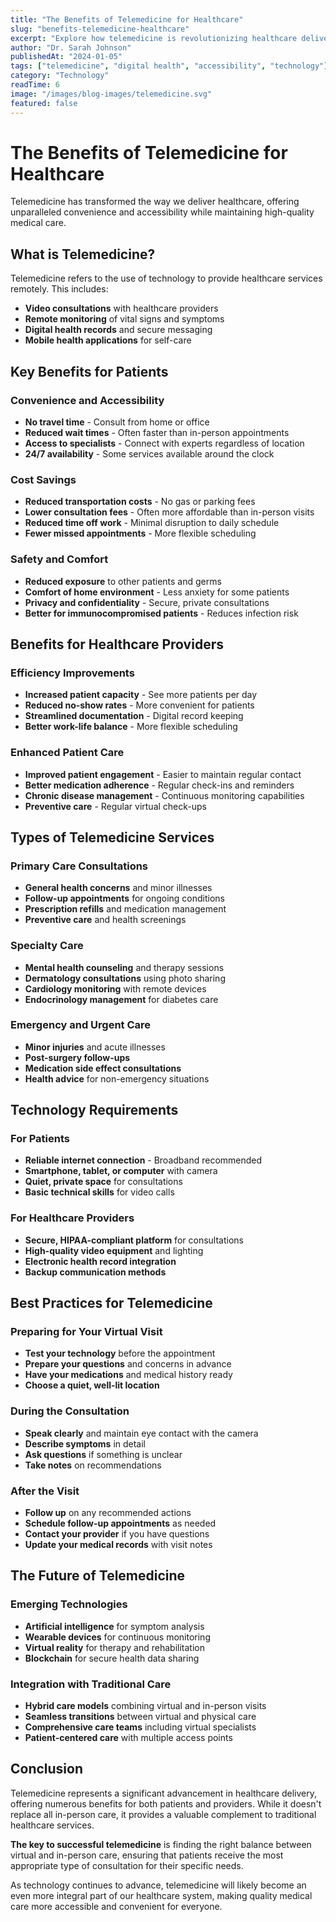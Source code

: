 ```yaml
---
title: "The Benefits of Telemedicine for Healthcare"
slug: "benefits-telemedicine-healthcare"
excerpt: "Explore how telemedicine is revolutionizing healthcare delivery and making medical care more accessible to patients."
author: "Dr. Sarah Johnson"
publishedAt: "2024-01-05"
tags: ["telemedicine", "digital health", "accessibility", "technology"]
category: "Technology"
readTime: 6
image: "/images/blog-images/telemedicine.svg"
featured: false
---
```


# The Benefits of Telemedicine for Healthcare

Telemedicine has transformed the way we deliver healthcare, offering unparalleled convenience and accessibility while maintaining high-quality medical care.

## What is Telemedicine?

Telemedicine refers to the use of technology to provide healthcare services remotely. This includes:

- **Video consultations** with healthcare providers
- **Remote monitoring** of vital signs and symptoms
- **Digital health records** and secure messaging
- **Mobile health applications** for self-care

## Key Benefits for Patients

### Convenience and Accessibility
- **No travel time** - Consult from home or office
- **Reduced wait times** - Often faster than in-person appointments
- **Access to specialists** - Connect with experts regardless of location
- **24/7 availability** - Some services available around the clock

### Cost Savings
- **Reduced transportation costs** - No gas or parking fees
- **Lower consultation fees** - Often more affordable than in-person visits
- **Reduced time off work** - Minimal disruption to daily schedule
- **Fewer missed appointments** - More flexible scheduling

### Safety and Comfort
- **Reduced exposure** to other patients and germs
- **Comfort of home environment** - Less anxiety for some patients
- **Privacy and confidentiality** - Secure, private consultations
- **Better for immunocompromised patients** - Reduces infection risk

## Benefits for Healthcare Providers

### Efficiency Improvements
- **Increased patient capacity** - See more patients per day
- **Reduced no-show rates** - More convenient for patients
- **Streamlined documentation** - Digital record keeping
- **Better work-life balance** - More flexible scheduling

### Enhanced Patient Care
- **Improved patient engagement** - Easier to maintain regular contact
- **Better medication adherence** - Regular check-ins and reminders
- **Chronic disease management** - Continuous monitoring capabilities
- **Preventive care** - Regular virtual check-ups

## Types of Telemedicine Services

### Primary Care Consultations
- **General health concerns** and minor illnesses
- **Follow-up appointments** for ongoing conditions
- **Prescription refills** and medication management
- **Preventive care** and health screenings

### Specialty Care
- **Mental health counseling** and therapy sessions
- **Dermatology consultations** using photo sharing
- **Cardiology monitoring** with remote devices
- **Endocrinology management** for diabetes care

### Emergency and Urgent Care
- **Minor injuries** and acute illnesses
- **Post-surgery follow-ups**
- **Medication side effect consultations**
- **Health advice** for non-emergency situations

## Technology Requirements

### For Patients
- **Reliable internet connection** - Broadband recommended
- **Smartphone, tablet, or computer** with camera
- **Quiet, private space** for consultations
- **Basic technical skills** for video calls

### For Healthcare Providers
- **Secure, HIPAA-compliant platform** for consultations
- **High-quality video equipment** and lighting
- **Electronic health record integration**
- **Backup communication methods**

## Best Practices for Telemedicine

### Preparing for Your Virtual Visit
- **Test your technology** before the appointment
- **Prepare your questions** and concerns in advance
- **Have your medications** and medical history ready
- **Choose a quiet, well-lit location**

### During the Consultation
- **Speak clearly** and maintain eye contact with the camera
- **Describe symptoms** in detail
- **Ask questions** if something is unclear
- **Take notes** on recommendations

### After the Visit
- **Follow up** on any recommended actions
- **Schedule follow-up appointments** as needed
- **Contact your provider** if you have questions
- **Update your medical records** with visit notes

## The Future of Telemedicine

### Emerging Technologies
- **Artificial intelligence** for symptom analysis
- **Wearable devices** for continuous monitoring
- **Virtual reality** for therapy and rehabilitation
- **Blockchain** for secure health data sharing

### Integration with Traditional Care
- **Hybrid care models** combining virtual and in-person visits
- **Seamless transitions** between virtual and physical care
- **Comprehensive care teams** including virtual specialists
- **Patient-centered care** with multiple access points

## Conclusion

Telemedicine represents a significant advancement in healthcare delivery, offering numerous benefits for both patients and providers. While it doesn't replace all in-person care, it provides a valuable complement to traditional healthcare services.

**The key to successful telemedicine** is finding the right balance between virtual and in-person care, ensuring that patients receive the most appropriate type of consultation for their specific needs.

As technology continues to advance, telemedicine will likely become an even more integral part of our healthcare system, making quality medical care more accessible and convenient for everyone.
